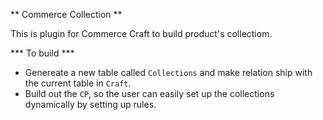 ** Commerce Collection **

This is plugin for Commerce Craft to build product's collectiom. 

*** To build ***

- Genereate a new table called `Collections` and make relation ship with the current table in `Craft`.
- Build out the `CP`, so the user can easily set up the collections dynamically by setting up rules. 
